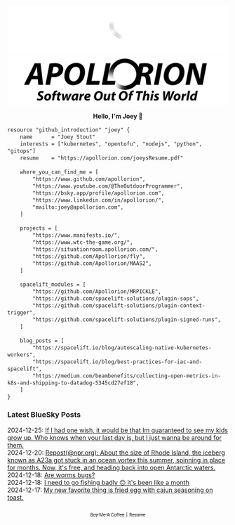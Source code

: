 ![Personal Website](https://raw.githubusercontent.com/Apollorion/apollorion/main/logos/new-large-white-transparent.png#gh-dark-mode-only)![Personal Website](https://raw.githubusercontent.com/Apollorion/apollorion/main/logos/new-large-black-transparent.png#gh-light-mode-only)

<p align="center">
    <b>Hello, I'm Joey 👋</b>
</p>

```hcl
resource "github_introduction" "joey" {
    name      = "Joey Stout"
    interests = ["kubernetes", "opentofu", "nodejs", "python", "gitops"]
    resume    = "https://apollorion.com/joeysResume.pdf"

    where_you_can_find_me = [
        "https://www.github.com/apollorion",
        "https://www.youtube.com/@TheOutdoorProgrammer",
        "https://bsky.app/profile/apollorion.com",
        "https://www.linkedin.com/in/apollorion/",
        "mailto:joey@apollorion.com",
    ]

    projects = [
        "https://www.manifests.io/",
        "https://www.wtc-the-game.org/",
        "https://situationroom.apollorion.com/",
        "https://github.com/Apollorion/fly",
        "https://github.com/Apollorion/MAAS2",
    ]

    spacelift_modules = [
        "https://github.com/Apollorion/MRPICKLE",
        "https://github.com/spacelift-solutions/plugin-sops",
        "https://github.com/spacelift-solutions/plugin-context-trigger",
        "https://github.com/spacelift-solutions/plugin-signed-runs",
    ]

    blog_posts = [
        "https://spacelift.io/blog/autoscaling-native-kubernetes-workers",
        "https://spacelift.io/blog/best-practices-for-iac-and-spacelift",
        "https://medium.com/beambenefits/collecting-open-metrics-in-k8s-and-shipping-to-datadog-5345cd27ef18",
    ]
}
```

### Latest BlueSky Posts
2024-12-25: [If I had one wish, it would be that Im guaranteed to see my kids grow up. Who knows when your last day is, but I just wanna be around for them. ](https://bsky.app/profile/apollorion.com/post/3le45wacyuk2e)  
2024-12-20: [Repost(@npr.org): About the size of Rhode Island, the iceberg known as A23a got stuck in an ocean vortex this summer, spinning in place for months. Now, it's free, and heading back into open Antarctic waters. ](https://bsky.app/profile/npr.org/post/3ldr6tvosac2u)  
2024-12-18: [Are worms bugs? ](https://bsky.app/profile/apollorion.com/post/3ldm4g6owic2h)  
2024-12-18: [I need to go fishing badly 😔 it's been like a month ](https://bsky.app/profile/apollorion.com/post/3ldkiilqtjc2u)  
2024-12-17: [My new favorite thing is fried egg with cajun seasoning on toast. ](https://bsky.app/profile/apollorion.com/post/3ldixab4et22z)  


<p align="center">
    <a href="https://www.buymeacoffee.com/apollorion"><sub><sub>Buy Me A Coffee</sub></sub></a> <sub><sub>|</sub></sub> <a href="https://apollorion.com/joeysResume.pdf"><sub><sub>Resume</sub></sub></a>
</p>
